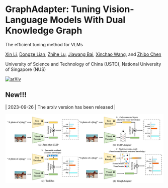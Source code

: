 # GraphAdapter: Tuning Vision-Language Models With Dual Knowledge Graph
The efficient tuning method for VLMs

[Xin Li](http://home.ustc.edu.cn/~lixin666/), [Dongze Lian](), [Zhihe Lu](), [Jiawang Bai](), [Xinchao Wang](), and [Zhibo Chen](https://scholar.google.com/citations?user=1ayDJfsAAAAJ&hl=en)

University of Science and Technology of China (USTC), National University of Singapore (NUS)

[![arXiv](https://img.shields.io/badge/arXiv-Paper-<COLOR>.svg)](https://arxiv.org/abs/2309.13625)

## New!!!
| 2023-09-26  | The arxiv version has been released | 

<p align="center">
  <img src="./figs/GraphAdapter.png" alt="image" style="width:1000px;">
</p>
